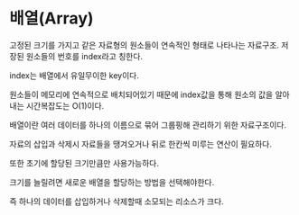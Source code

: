 # 배열(Array)

고정된 크기를 가지고 같은 자료형의 원소들이 연속적인 형태로 나타나는 자료구조.
저장된 원소들의 번호를 index라고 칭한다.

index는 배열에서 유일무이한 key이다.

원소들이 메모리에 연속적으로 배치되어있기 때문에 index값을 통해 원소의 값을 알아내는 시간복잡도는 O(1)이다.

배열이란 여러 데이터를 하나의 이름으로 묶어 그룹핑해 관리하기 위한 자료구조이다.

자료의 삽입과 삭제시 자료들을 땡겨오거나 뒤로 한칸씩 미루는 연산이 필요하다.

또한 초기에 할당된 크기만큼만 사용가능하다.

크기를 늘릴려면 새로운 배열을 할당하는 방법을 선택해야한다.

즉 하나의 데이터를 삽입하거나 삭제할때 소모되는 리소스가 크다.